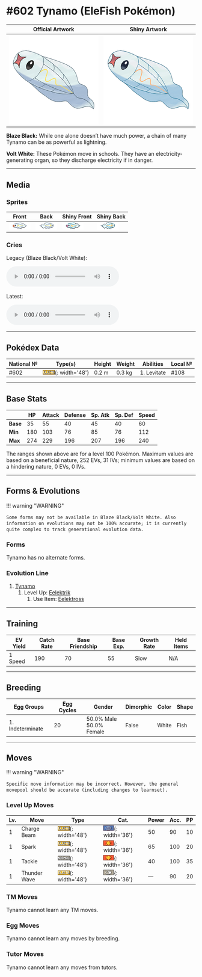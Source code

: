 # #602 Tynamo (EleFish Pokémon)

| Official Artwork | Shiny Artwork |
| --- | --- |
| ![Official Artwork](https://raw.githubusercontent.com/PokeAPI/sprites/master/sprites/pokemon/other/official-artwork/602.png) | ![Shiny Artwork](https://raw.githubusercontent.com/PokeAPI/sprites/master/sprites/pokemon/other/official-artwork/shiny/602.png) |

**Blaze Black:** While one alone doesn’t have much power, a chain of many Tynamo can be as powerful as lightning.

**Volt White:** These Pokémon move in schools. They have an electricity-generating organ, so they discharge electricity if in danger.

---

## Media

### Sprites

| Front | Back | Shiny Front | Shiny Back |
| --- | --- | --- | --- |
| ![Front](https://raw.githubusercontent.com/PokeAPI/sprites/master/sprites/pokemon/versions/generation-v/black-white/animated/602.gif) | ![Back](https://raw.githubusercontent.com/PokeAPI/sprites/master/sprites/pokemon/versions/generation-v/black-white/animated/back/602.gif) | ![Shiny Front](https://raw.githubusercontent.com/PokeAPI/sprites/master/sprites/pokemon/versions/generation-v/black-white/animated/shiny/602.gif) | ![Shiny Back](https://raw.githubusercontent.com/PokeAPI/sprites/master/sprites/pokemon/versions/generation-v/black-white/animated/back/shiny/602.gif) |

### Cries

Legacy (Blaze Black/Volt White):
<p><audio controls>
  <source src="https://raw.githubusercontent.com/PokeAPI/cries/main/cries/pokemon/legacy/602.ogg" type="audio/ogg">
  Your browser does not support the audio element.
</audio></p>

Latest:
<p><audio controls>
  <source src="https://raw.githubusercontent.com/PokeAPI/cries/main/cries/pokemon/latest/602.ogg" type="audio/ogg">
  Your browser does not support the audio element.
</audio></p>

---

## Pokédex Data

| National № | Type(s) | Height | Weight | Abilities | Local № |
|------------|---------|--------|--------|-----------|---------|
| #602 | ![electric](../assets/types/electric.png){: width='48'} | 0.2 m | 0.3 kg | 1. Levitate | #108 |

---

## Base Stats
|   | HP | Attack | Defense | Sp. Atk | Sp. Def | Speed |
|---|----|--------|---------|---------|---------|-------|
| **Base** | 35 | 55 | 40 | 45 | 40 | 60 |
| **Min** | 180 | 103 | 76 | 85 | 76 | 112 |
| **Max** | 274 | 229 | 196 | 207 | 196 | 240 |

The ranges shown above are for a level 100 Pokémon. Maximum values are based on a beneficial nature, 252 EVs, 31 IVs; minimum values are based on a hindering nature, 0 EVs, 0 IVs.

---

## Forms & Evolutions

!!! warning "WARNING"

    Some forms may not be available in Blaze Black/Volt White. Also information on evolutions may not be 100% accurate; it is currently quite complex to track generational evolution data.

### Forms

Tynamo has no alternate forms.

### Evolution Line

1. [Tynamo](tynamo.md/)
    1. Level Up: [Eelektrik](eelektrik.md/)
        1. Use Item: [Eelektross](eelektross.md/)


---

## Training

| EV Yield | Catch Rate | Base Friendship | Base Exp. | Growth Rate | Held Items |
|----------|------------|-----------------|-----------|-------------|------------|
| 1 Speed | 190 | 70 | 55 | Slow | N/A |

---

## Breeding

| Egg Groups | Egg Cycles | Gender | Dimorphic | Color | Shape |
|------------|------------|--------|-----------|-------|-------|
| 1. Indeterminate | 20 | 50.0% Male<br>50.0% Female | False | White | Fish |

---

## Moves

!!! warning "WARNING"

    Specific move information may be incorrect. However, the general movepool should be accurate (including changes to learnset).

### Level Up Moves

| Lv. | Move | Type | Cat. | Power | Acc. | PP |
|-----|------|------|------|-------|------|----|
| 1 | Charge Beam | ![electric](../assets/types/electric.png){: width='48'} | ![special](../assets/move_category/special.png){: width='36'} | 50 | 90 | 10 |
| 1 | Spark | ![electric](../assets/types/electric.png){: width='48'} | ![physical](../assets/move_category/physical.png){: width='36'} | 65 | 100 | 20 |
| 1 | Tackle | ![normal](../assets/types/normal.png){: width='48'} | ![physical](../assets/move_category/physical.png){: width='36'} | 40 | 100 | 35 |
| 1 | Thunder Wave | ![electric](../assets/types/electric.png){: width='48'} | ![status](../assets/move_category/status.png){: width='36'} | — | 90 | 20 |

### TM Moves

Tynamo cannot learn any TM moves.

### Egg Moves

Tynamo cannot learn any moves by breeding.

### Tutor Moves

Tynamo cannot learn any moves from tutors.

